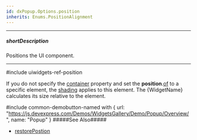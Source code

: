 ```yaml
---
id: dxPopup.Options.position
inherits: Enums.PositionAlignment
---
```

---
##### shortDescription
Positions the UI component.

---
#include uiwidgets-ref-position

If you do not specify the [container](/api-reference/10%20UI%20Components/dxPopup/1%20Configuration/container.md '{basewidgetpath}/Configuration/#container') property and set the **position**.[of](/api-reference/50%20Common/Object%20Structures/positionConfig/of.md '/Documentation/ApiReference/Common/Object_Structures/PositionConfig/#of') to a specific element, the [shading](/api-reference/10%20UI%20Components/dxOverlay/1%20Configuration/shading.md '{basewidgetpath}/Configuration/#shading') applies to this element. The {WidgetName} calculates its size relative to the element.

#include common-demobutton-named with {
    url: "https://js.devexpress.com/Demos/WidgetsGallery/Demo/Popup/Overview/",
    name: "Popup"
}
#####See Also#####
- [restorePostion](/api-reference/10%20UI%20Components/dxPopup/1%20Configuration/restorePosition.md '{basewidgetpath}/Configuration/#restorePosition')
